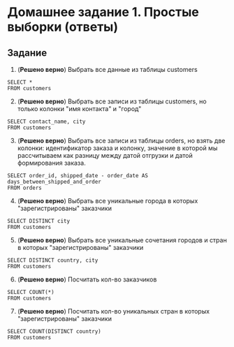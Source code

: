 # Домашнее задание 1. Простые выборки (ответы)

## Задание

1. (**Решено верно**) Выбрать все данные из таблицы customers
```postgresql
SELECT *
FROM customers
```
2. (**Решено верно**) Выбрать все записи из таблицы customers, но только колонки "имя контакта" и "город"
```postgresql
SELECT contact_name, city
FROM customers
```
3. (**Решено верно**) Выбрать все записи из таблицы orders, но взять две колонки:
   идентификатор заказа и колонку, значение в которой мы рассчитываем
   как разницу между датой отгрузки и датой формирования заказа.
```postgresql
SELECT order_id, shipped_date - order_date AS days_between_shipped_and_order
FROM orders
```
4. (**Решено верно**) Выбрать все уникальные города в которых "зарегистрированы" заказчики
```postgresql
SELECT DISTINCT city
FROM customers
```
5. (**Решено верно**) Выбрать все уникальные сочетания городов и стран в которых "зарегистрированы" заказчики
```postgresql
SELECT DISTINCT country, city
FROM customers
```
6. (**Решено верно**) Посчитать кол-во заказчиков
```postgresql
SELECT COUNT(*)
FROM customers
```
7. (**Решено верно**) Посчитать кол-во уникальных стран в которых "зарегистрированы" заказчики
```postgresql
SELECT COUNT(DISTINCT country)
FROM customers
```
